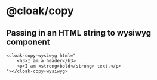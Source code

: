 # @cloak/copy

## Passing in an HTML string to wysiwyg component

```vue
<cloak-copy-wysiwyg html="
	<h3>I am a header</h3>
	<p>I am <strong>bold</strong> text.</p>
"></cloak-copy-wysiwyg>
```

<cloak-copy-wysiwyg html="
	<h3>I am a header</h3>
	<p>I am <strong>bold</strong> text.</p>
"></cloak-copy-wysiwyg>
